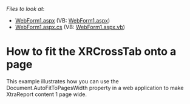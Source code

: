 <!-- default file list -->
*Files to look at*:

* [WebForm1.aspx](./CS/WebSite/WebForm1.aspx) (VB: [WebForm1.aspx](./VB/WebSite/WebForm1.aspx))
* [WebForm1.aspx.cs](./CS/WebSite/WebForm1.aspx.cs) (VB: [WebForm1.aspx.vb](./VB/WebSite/WebForm1.aspx.vb))
<!-- default file list end -->
# How to fit the XRCrossTab onto a page


<p>This example illustrates how you can use the Document.AutoFitToPagesWidth property in a web application to make XtraReport content 1 page wide.</p>

<br/>


